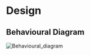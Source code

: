 
# Design

## Behavioural Diagram

 ![Behavioural_diagram](https://user-images.githubusercontent.com/81865735/161016429-7d0e16bf-e01c-4785-9b1a-bf769ff3f7b0.png)

